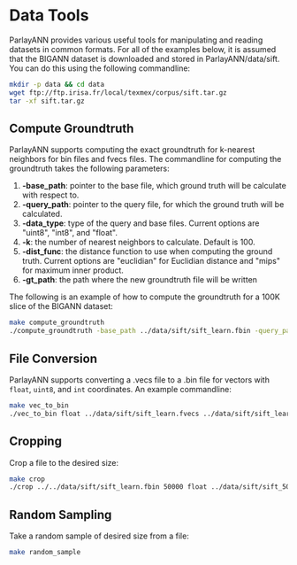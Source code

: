 # Data Tools

ParlayANN provides various useful tools for manipulating and reading datasets in common formats. For all of the examples below, it is assumed that the BIGANN dataset is downloaded and stored in ParlayANN/data/sift. You can do this using the following commandline:

```bash
mkdir -p data && cd data
wget ftp://ftp.irisa.fr/local/texmex/corpus/sift.tar.gz
tar -xf sift.tar.gz
```

## Compute Groundtruth

ParlayANN supports computing the exact groundtruth for k-nearest neighbors for bin files and fvecs files. The commandline for computing the groundtruth takes the following parameters:
1. **-base_path**: pointer to the base file, which ground truth will be calculate with respect to.
2. **-query_path**: pointer to the query file, for which the ground truth will be calculated.
3. **-data_type**: type of the query and base files. Current options are "uint8", "int8", and "float".
4. **-k**: the number of nearest neighbors to calculate. Default is 100.
5. **-dist_func**: the distance function to use when computing the ground truth. Current options are "euclidian" for Euclidian distance and "mips" for maximum inner product.
6. **-gt_path**: the path where the new groundtruth file will be written

The following is an example of how to compute the groundtruth for a 100K slice of the BIGANN dataset:

```bash
make compute_groundtruth
./compute_groundtruth -base_path ../data/sift/sift_learn.fbin -query_path ../data/sift/sift_query.fbin -data_type float -k 100 -dist_func Euclidian -gt_path ../data/sift/sift-100K
```

## File Conversion

ParlayANN supports converting a .vecs file to a .bin file for vectors with `float`, `uint8`, and `int` coordinates. An example commandline:

```bash
make vec_to_bin
./vec_to_bin float ../data/sift/sift_learn.fvecs ../data/sift/sift_learn.fbin
```

## Cropping

Crop a file to the desired size:

```bash
make crop
./crop ../../data/sift/sift_learn.fbin 50000 float ../data/sift/sift_50K.fbin
```

## Random Sampling

Take a random sample of desired size from a file:

```bash
make random_sample

```


